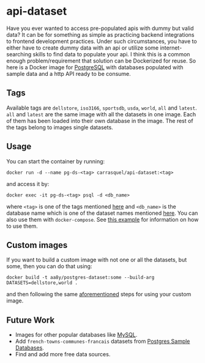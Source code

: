 # api-dataset

Have you ever wanted to access pre-populated apis with dummy but valid data? It can be for something as simple as practicing backend integrations to frontend development practices. Under such circumstances, you have to either have to create dummy data with an api or utilize some internet-searching skills to find data to populate your api. I think this is a common enough problem/requirement that solution can be Dockerized for reuse. So here is a Docker image for [PostgreSQL](https://www.postgresql.org/) with databases populated with sample data and a http API ready to be consume.

## Tags

Available tags are `dellstore`, `iso3166`,  `sportsdb`, `usda`, `world`, `all` and `latest`. `all` and `latest` are the same image with all the datasets in one image. Each of them has been loaded into their own database in the image. The rest of the tags belong to images single datasets.

## Usage

You can start the container by running:
```
docker run -d --name pg-ds-<tag> carrasquel/api-dataset:<tag>
```
and access it by:
```
docker exec -it pg-ds-<tag> psql -d <db_name>
```
where `<tag>` is one of the tags mentioned [here](#tags) and `<db_name>` is the database name which is one of the dataset names mentioned [here](#datasets). You can also use them with `docker-compose`. See [this example](https://github.com/aa8y/data-dude/blob/master/docker-compose.yml) for information on how to use them.

## Custom images

If you want to build a custom image with not one or all the datasets, but some, then you can do that using:
```
docker build -t aa8y/postgres-dataset:some --build-arg DATASETS=dellstore,world .
```
and then following the same [aforementioned](#usage) steps for using your custom image.

## Future Work

* Images for other popular databases like [MySQL](https://www.mysql.com/).
* Add `french-towns-communes-francais` datasets from [Postgres Sample Databases](https://wiki.postgresql.org/wiki/Sample_Databases).
* Find and add more free data sources.

